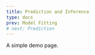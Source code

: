 ```yaml
---
title: Prediction and Inference
type: docs
prev: Model Fitting
# next: Prediction
---
```


A simple demo page.


